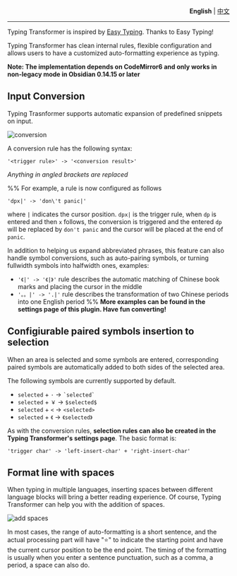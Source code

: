 

<p align="right"><strong>English</strong> | <a href="https://github.com/aptend/typing-transformer-obsidian/blob/main/README-CN.md">中文</a></p>

---

Typing Transformer is inspired by [Easy Typing](https://github.com/Yaozhuwa/easy-typing-obsidian). Thanks to Easy Typing!

Typing Transformer has clean internal rules, flexible configuration and allows users to have a customized auto-formatting experience as typing.

**Note: The implementation depends on CodeMirror6 and only works in non-legacy mode in Obsidian 0.14.15 or later**

## Input Conversion

Typing Trasnformer supports automatic expansion of predefined snippets on input.

![conversion](https://user-images.githubusercontent.com/49832303/175769416-c0fce828-cf72-4d2d-b74d-8bf35f78ce27.gif)

A conversion rule has the following syntax:

```
'<trigger rule>' -> '<conversion result>'
```
*Anything in angled brackets are replaced*

%%
For example, a rule is now configured as follows

```
'dpx|' -> 'don\'t panic|'
```

where `|` indicates the cursor position. `dpx|` is the trigger rule, when `dp` is entered and then `x` follows, the conversion is triggered and the entered `dp` will be replaced by `don't panic` and the cursor will be placed at the end of `panic`.


In addition to helping us expand abbreviated phrases, this feature can also handle symbol conversions, such as auto-pairing symbols, or turning fullwidth symbols into halfwidth ones, examples:
- `'《|' -> '《|》'` rule describes the automatic matching of Chinese book marks and placing the cursor in the middle
- `'。。|' -> '.|'` rule describes the transformation of two Chinese periods into one English period
%%
**More examples can be found in the settings page of this plugin. Have fun converting!**

## Configiurable paired symbols insertion to selection

When an area is selected and some symbols are entered, corresponding paired symbols are automatically added to both sides of the selected area.

The following symbols are currently supported by default.

- `selected` + `·` -> `` `selected` ``
- `selected` + `￥` -> `$selected$`
- `selected` + `<`  -> `<selected>`
- `selected` + `《`  -> `《selected》`

As with the conversion rules, **selection rules can also be created in the Typing Transformer's settings page**. The basic format is:

`'trigger char' -> 'left-insert-char' + 'right-insert-char'`


## Format line with spaces

When typing in multiple languages, inserting spaces between different language blocks will bring a better reading experience. Of course, Typing Transformer can help you with the addition of spaces.

![add spaces](https://user-images.githubusercontent.com/49832303/175770015-6dba97d6-5eb2-4d30-a28d-e7ae061c2e7a.gif)

In most cases, the range of auto-formatting is a short sentence, and the actual processing part will have "⭐️" to indicate the starting point and have the current cursor position to be the end point. The timing of the formatting is usually when you enter a sentence punctuation, such as a comma, a period, a space can also do.


